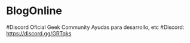 # BlogOnline

#Discord Oficial Geek Community
Ayudas para desarrollo, etc
#Discord: https://discord.gg/GRTqks
 
